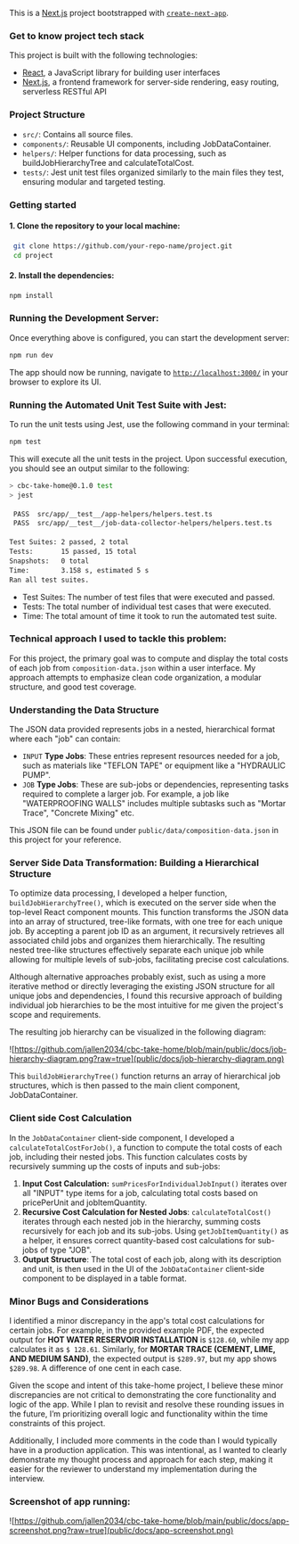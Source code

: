 This is a [Next.js](https://nextjs.org/) project bootstrapped with [
`create-next-app`](https://github.com/vercel/next.js/tree/canary/packages/create-next-app).

### Get to know project tech stack

This project is built with the following technologies:

- [React](https://reactjs.org/), a JavaScript library for building user interfaces
- [Next.js](https://nextjs.org/), a frontend framework for server-side rendering, easy routing, serverless RESTful API

### Project Structure

- `src/`: Contains all source files.
- `components/`: Reusable UI components, including JobDataContainer.
- `helpers/`: Helper functions for data processing, such as buildJobHierarchyTree and calculateTotalCost.
- `tests/`: Jest unit test files organized similarly to the main files they test, ensuring modular and targeted testing.

### Getting started

#### 1. Clone the repository to your local machine:

```bash
 git clone https://github.com/your-repo-name/project.git
 cd project
```

#### 2. Install the dependencies:

```bash
npm install
```

### Running the Development Server:

Once everything above is configured, you can start the development server:

```bash
npm run dev
```
The app should now be running, navigate to [`http://localhost:3000/`](http://localhost:3000/) in your browser to explore
its UI.

### Running the Automated Unit Test Suite with Jest:

To run the unit tests using Jest, use the following command in your terminal:

```bash
npm test
```

This will execute all the unit tests in the project. Upon successful execution, you should see an output similar to the
following:

```bash
> cbc-take-home@0.1.0 test
> jest

 PASS  src/app/__test__/app-helpers/helpers.test.ts
 PASS  src/app/__test__/job-data-collector-helpers/helpers.test.ts

Test Suites: 2 passed, 2 total
Tests:       15 passed, 15 total
Snapshots:   0 total
Time:        3.158 s, estimated 5 s
Ran all test suites.
```

- Test Suites: The number of test files that were executed and passed.
- Tests: The total number of individual test cases that were executed.
- Time: The total amount of time it took to run the automated test suite.

### Technical approach I used to tackle this problem:

For this project, the primary goal was to compute and display the total costs of each job from
`composition-data.json` within a user interface. My approach attempts to emphasize clean code organization,
a modular structure, and good test coverage.

### Understanding the Data Structure

The JSON data provided represents jobs in a nested, hierarchical format where each "job" can contain:

- `INPUT` **Type Jobs**: These entries represent resources needed for a job, such as materials like "TEFLON TAPE" or
  equipment like a "HYDRAULIC PUMP".
- `JOB` **Type Jobs**: These are sub-jobs or dependencies, representing tasks required to complete a larger job. For
  example, a job like "WATERPROOFING WALLS" includes multiple subtasks such as "Mortar Trace", "Concrete Mixing" etc.

This JSON file can be found under `public/data/composition-data.json` in this project for your reference.

### Server Side Data Transformation: Building a Hierarchical Structure

To optimize data processing, I developed a helper function, `buildJobHierarchyTree()`, which is executed on the server side when the top-level React component mounts.
This function transforms the JSON data into an array of structured, tree-like formats, with one tree for each unique job. By accepting a parent job ID as an argument, 
it recursively retrieves all associated child jobs and organizes them hierarchically. The resulting nested tree-like structures effectively separate each unique job 
while allowing for multiple levels of sub-jobs, facilitating precise cost calculations.

Although alternative approaches probably exist, such as using a more iterative method or directly leveraging the existing JSON
structure for all unique jobs and dependencies, I found this recursive approach of building individual job hierarchies
to be the most intuitive for me given the project's scope and requirements.

The resulting job hierarchy can be visualized in the following diagram:

![https://github.com/jallen2034/cbc-take-home/blob/main/public/docs/job-hierarchy-diagram.png?raw=true](public/docs/job-hierarchy-diagram.png)

This `buildJobHierarchyTree()` function returns an array of hierarchical job structures, which is then passed to the
main client component, JobDataContainer.

### Client side Cost Calculation

In the `JobDataContainer` client-side component, I developed a `calculateTotalCostForJob()`, a function to compute the
total costs of each
job, including their nested jobs. This function calculates costs by recursively summing up the costs of inputs and
sub-jobs:

1. **Input Cost Calculation:** `sumPricesForIndividualJobInput()` iterates over all "INPUT" type items for a job,
   calculating total costs based on pricePerUnit and jobItemQuantity.
2. **Recursive Cost Calculation for Nested Jobs**: `calculateTotalCost()` iterates through each nested job in the
   hierarchy, summing costs recursively for each job and its sub-jobs. Using `getJobItemQuantity()` as a helper, it
   ensures correct quantity-based cost calculations for sub-jobs of type "JOB".
3. **Output Structure**: The total cost of each job, along with its description and unit, is then used in the UI of the
   `JobDataContainer` client-side component to be displayed in a table format.

### Minor Bugs and Considerations

I identified a minor discrepancy in the app's total cost calculations for certain jobs. For example, in the provided
example PDF, the expected output for **HOT WATER RESERVOIR INSTALLATION** is `$128.60`, while my app calculates it as `$
128.61`. Similarly, for **MORTAR TRACE (CEMENT, LIME, AND MEDIUM SAND)**, the expected output
is `$289.97`, but my app shows `$289.98`. A difference of one cent in each case.

Given the scope and intent of this take-home project, I believe these minor discrepancies are not critical to
demonstrating the core functionality and logic of the app. While I plan to revisit and resolve these rounding issues in
the future, I’m prioritizing overall logic and functionality within the time constraints of this project.

Additionally, I included more comments in the code than I would typically have in a production application. This was intentional, 
as I wanted to clearly demonstrate my thought process and approach for each step, making it easier for the reviewer to understand my implementation during the interview.

### Screenshot of app running:

![https://github.com/jallen2034/cbc-take-home/blob/main/public/docs/app-screenshot.png?raw=true](public/docs/app-screenshot.png)
